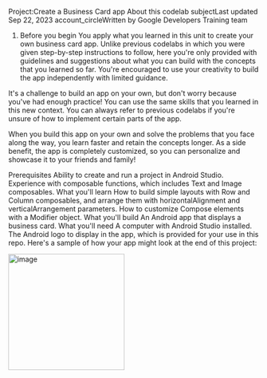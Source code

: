 Project:Create a Business Card app
About this codelab
subjectLast updated Sep 22, 2023
account_circleWritten by Google Developers Training team
1. Before you begin
You apply what you learned in this unit to create your own business card app. Unlike previous codelabs in which you were given step-by-step instructions to follow, here you're only provided with guidelines and suggestions about what you can build with the concepts that you learned so far. You're encouraged to use your creativity to build the app independently with limited guidance.

It's a challenge to build an app on your own, but don't worry because you've had enough practice! You can use the same skills that you learned in this new context. You can always refer to previous codelabs if you're unsure of how to implement certain parts of the app.

When you build this app on your own and solve the problems that you face along the way, you learn faster and retain the concepts longer. As a side benefit, the app is completely customized, so you can personalize and showcase it to your friends and family!

Prerequisites
Ability to create and run a project in Android Studio.
Experience with composable functions, which includes Text and Image composables.
What you'll learn
How to build simple layouts with Row and Column composables, and arrange them with horizontalAlignment and verticalArrangement parameters.
How to customize Compose elements with a Modifier object.
What you'll build
An Android app that displays a business card.
What you'll need
A computer with Android Studio installed.
The Android logo to display in the app, which is provided for your use in this repo.
Here's a sample of how your app might look at the end of this project:

<img width="233" alt="image" src="https://github.com/user-attachments/assets/912426b3-8b92-4626-9c3c-9b8a61f91def">
